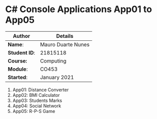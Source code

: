 # C# Console Applications App01 to App05
| Author | Details |
| ---- | ---- |
**Name**: | Mauro Duarte Nunes  |
**Student ID**: | 21815118 |
**Course:** | Computing |
**Module**: | CO453     |
**Started**: | January 2021 |    

1. App01: Distance Converter
2. App02: BMI Calculator
3. App03: Students Marks
4. App04: Social Network
5. App05: R-P-S Game
